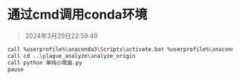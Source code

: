 # 通过cmd调用conda环境

> 2024年3月29日22:59:49

```bash
call %userprofile%\anaconda3\Scripts\activate.bat %userprofile%\anaconda3
call cd ..\plague_analyze\analyze_origin
call python 单纯小爬虫.py
pause
```

